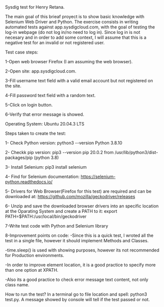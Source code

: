Sysdig test for Henry Retana.

The main goal of this brieaf proyect is to show basic knowledge with Selenium Web Driver and Python. The exercise consists in writing automated tests against app.sysdigcloud.com, with the goal of testing the log-in webpage (do not log in/no need to log in). Since log in is not necesary and in order to add some context, I will assume that this is a negative test for an invalid or not registered user.

Test case steps:

1-Open web browser Firefox (I am assuming the web browser).

2-Open site: app.sysdigcloud.com. 

3-Fill username text field with a valid email account but not registered on the site. 

4-Fill password text field with a random text. 

5-Click on login button. 

6-Verify that error message is showed.


Operating System: Ubuntu 20.04.3 LTS

Steps taken to create the test:

1- Check Python version: python3 --version Python 3.8.10

2- Checkk pip version: pip3 --version pip 20.0.2 from /usr/lib/python3/dist-packages/pip (python 3.8)

3- Install Selenium: pip3 install selenium

4- Find for Selenium documentation: https://selenium-python.readthedocs.io/

5- Drivers for Web Browser(Firefox for this test) are required and can be downloaded at: https://github.com/mozilla/geckodriver/releases

6- Unzip and save the downloaded browser drivers into an specific location at the Oparating System and create a PATH to it: export PATH=$PATH:/usr/local/bin/geckodriver

7-Write test code with Python and Selenium library

8-Improvement points on code: -Since this is a quick test, I wroted all the test in a single file, however it should implement Methods and Classes.

-time.sleep() is used with showing purposes, however its not recommended for Production environments.

-In order to improve element location, it is a good practice to specify more than one option at XPATH.

-Also its a good practice to check error message text content, not only class name.

How to run the test?
In a terminal go to file location and spell: python3 test.py.
A message showed by console will tell if the test passed or not.
